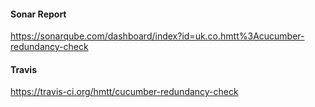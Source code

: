 #### Sonar Report

https://sonarqube.com/dashboard/index?id=uk.co.hmtt%3Acucumber-redundancy-check

#### Travis

https://travis-ci.org/hmtt/cucumber-redundancy-check